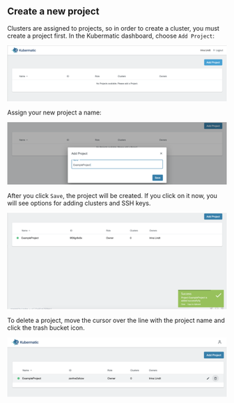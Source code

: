 ## Create a new project

Clusters are assigned to projects, so in order to create a cluster, you must create a project first. In the Kubermatic dashboard, choose `Add Project`:

![Add Project](01-create-project-overview.png)

Assign your new project a name:

![Dialog to assign a project name](01-create-project-name.png)

After you click `Save`, the project will be created. If you click on it now, you will see options for adding clusters and SSH keys.

![Creating the project](01-create-project-creating.png)

To delete a project, move the cursor over the line with the project name and click the trash bucket icon.

![Deleting the project](01-delete-project.png)